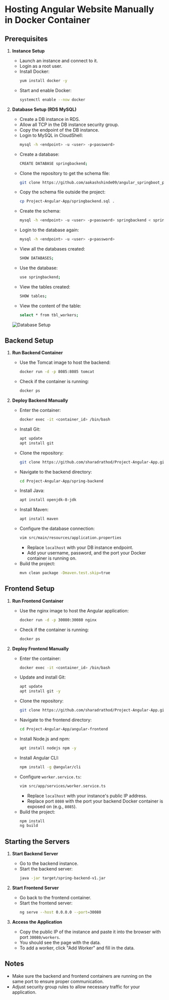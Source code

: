 # Hosting Angular Website Manually in Docker Container

## Prerequisites

1. **Instance Setup**
   - Launch an instance and connect to it.
   - Login as a root user.
   - Install Docker:
     ```sh
     yum install docker -y
     ```
   - Start and enable Docker:
     ```sh
     systemctl enable --now docker
     ```

2. **Database Setup (RDS MySQL)**
   - Create a DB instance in RDS.
   - Allow all TCP in the DB instance security group.
   - Copy the endpoint of the DB instance.
   - Login to MySQL in CloudShell:
     ```sh
     mysql -h <endpoint> -u <user> -p<password>
     ```
   - Create a database:
     ```sh
     CREATE DATABASE springbackend;
     ```
   - Clone the repository to get the schema file:
     ```sh
     git clone https://github.com/aakashshinde09/angular_springboot_project.git
     ```
   - Copy the schema file outside the project:
     ```sh
     cp Project-Angular-App/springbackend.sql .
     ```
   - Create the schema:
     ```sh
     mysql -h <endpoint> -u <user> -p<password> springbackend < springbackend.sql
     ```
   - Login to the database again:
     ```sh
     mysql -h <endpoint> -u <user> -p<password>
     ```
   - View all the databases created:
     ```sh
     SHOW DATABASES;
     ```
   - Use the database:
     ```sh
     use springbackend;
     ```
   - View the tables created:
     ```sh
     SHOW tables;
     ```
   - View the content of the table:
     ```sh
     select * from tbl_workers;
     ```
    ![Database Setup](https://github.com/aakashshinde09/assets/blob/2e7cf8a833c8c0296cdf590bc3f1ff9c3a31246c/angular_project_assets/1.jpg)

## Backend Setup

1. **Run Backend Container**
   - Use the Tomcat image to host the backend:
     ```sh
     docker run -d -p 8085:8085 tomcat
     ```
   - Check if the container is running:
     ```sh
     docker ps
     ```

2. **Deploy Backend Manually**
   - Enter the container:
     ```sh
     docker exec -it <container_id> /bin/bash
     ```
   - Install Git:
     ```sh
     apt update
     apt install git
     ```
   - Clone the repository:
     ```sh
     git clone https://github.com/sharadrathod/Project-Angular-App.git
     ```
   - Navigate to the backend directory:
     ```sh
     cd Project-Angular-App/spring-backend
     ```
   - Install Java:
     ```sh
     apt install openjdk-8-jdk
     ```
   - Install Maven:
     ```sh
     apt install maven
     ```
   - Configure the database connection:
     ```sh
     vim src/main/resources/application.properties
     ```
     - Replace `localhost` with your DB instance endpoint.
     - Add your username, password, and the port your Docker container is running on.
   - Build the project:
     ```sh
     mvn clean package -Dmaven.test.skip=true
     ```

## Frontend Setup

1. **Run Frontend Container**
   - Use the nginx image to host the Angular application:
     ```sh
     docker run -d -p 30080:30080 nginx
     ```
   - Check if the container is running:
     ```sh
     docker ps
     ```

2. **Deploy Frontend Manually**
   - Enter the container:
     ```sh
     docker exec -it <container_id> /bin/bash
     ```
   - Update and install Git:
     ```sh
     apt update
     apt install git -y
     ```
   - Clone the repository:
     ```sh
     git clone https://github.com/sharadrathod/Project-Angular-App.git
     ```
   - Navigate to the frontend directory:
     ```sh
     cd Project-Angular-App/angular-frontend
     ```
   - Install Node.js and npm:
     ```sh
     apt install nodejs npm -y
     ```
   - Install Angular CLI:
     ```sh
     npm install -g @angular/cli
     ```
   - Configure `worker.service.ts`:
     ```sh
     vim src/app/services/worker.service.ts
     ```
     - Replace `localhost` with your instance's public IP address.
     - Replace port `8080` with the port your backend Docker container is exposed on (e.g., `8085`).
   - Build the project:
     ```sh
     npm install
     ng build
     ```

## Starting the Servers

1. **Start Backend Server**
   - Go to the backend instance.
   - Start the backend server:
     ```sh
     java -jar target/spring-backend-v1.jar
     ```

2. **Start Frontend Server**
   - Go back to the frontend container.
   - Start the frontend server:
     ```sh
     ng serve --host 0.0.0.0 --port=30080
     ```

3. **Access the Application**
   - Copy the public IP of the instance and paste it into the browser with port `30080/workers`.
   - You should see the page with the data.
   - To add a worker, click "Add Worker" and fill in the data.

## Notes

- Make sure the backend and frontend containers are running on the same port to ensure proper communication.
- Adjust security group rules to allow necessary traffic for your application.

